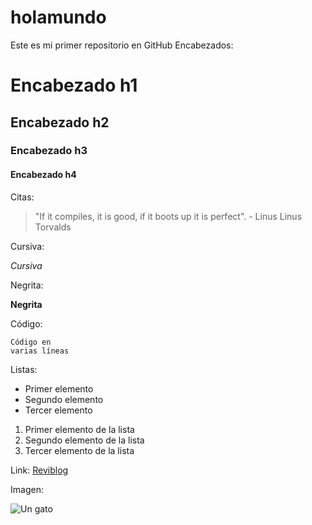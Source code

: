 # holamundo
Este es mi primer repositorio en GitHub
Encabezados:

# Encabezado h1
## Encabezado h2
### Encabezado h3
#### Encabezado h4

Citas:

> "If it compiles, it is good, if it boots up it is perfect". - Linus Linus Torvalds

Cursiva:

*Cursiva*

Negrita:

**Negrita**

Código:

``` [language]
Código en
varias líneas
```
Listas:

* Primer elemento
* Segundo elemento
* Tercer elemento

1. Primer elemento de la lista
2. Segundo elemento de la lista
3. Tercer elemento de la lista

Link:
[Reviblog](www.reviblog.net)

Imagen:

![Un gato](https://reviblog.net/wp-content/uploads/2018/06/IMG_20180608_104752.jpg)

